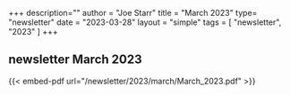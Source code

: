 +++
description=""
author = "Joe Starr"
title = "March 2023"
type= "newsletter"
date = "2023-03-28"
layout = "simple"
tags = [
"newsletter",
"2023"
]
+++

## newsletter March 2023

{{< embed-pdf url="/newsletter/2023/march/March_2023.pdf" >}}

